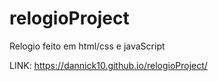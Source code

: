 # relogioProject
 Relogio feito em html/css e javaScript

LINK: https://dannick10.github.io/relogioProject/
